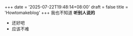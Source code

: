 +++
date = '2025-07-22T19:48:14+08:00'
draft = false
title = 'Howtomakeblog'
+++
我也不知道
**听别人说的**
- 还好吧
- 应该不难